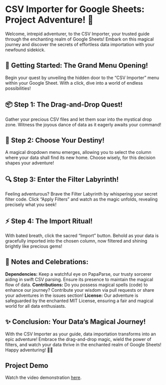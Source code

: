 # CSV Importer for Google Sheets: Project Adventure! 🚀

Welcome, intrepid adventurer, to the CSV Importer, your trusted guide through the enchanting realm of Google Sheets! Embark on this magical journey and discover the secrets of effortless data importation with your newfound sidekick.

## 🎉 Getting Started: The Grand Menu Opening!
Begin your quest by unveiling the hidden door to the “CSV Importer” menu within your Google Sheet. With a click, dive into a world of endless possibilities!

## 📦 Step 1: The Drag-and-Drop Quest!
Gather your precious CSV files and let them soar into the mystical drop zone. Witness the joyous dance of data as it eagerly awaits your command!

## 🎩 Step 2: Choose Your Destiny!
A magical dropdown menu emerges, allowing you to select the column where your data shall find its new home. Choose wisely, for this decision shapes your adventure!

## 🔍 Step 3: Enter the Filter Labyrinth!
Feeling adventurous? Brave the Filter Labyrinth by whispering your secret filter code. Click “Apply Filters” and watch as the magic unfolds, revealing precisely what you seek!

## ⚡ Step 4: The Import Ritual!
With bated breath, click the sacred “Import” button. Behold as your data is gracefully imported into the chosen column, now filtered and shining brightly like precious gems!

## 🎈 Notes and Celebrations:
**Dependencies:** Keep a watchful eye on PapaParse, our trusty sorcerer aiding in swift CSV parsing. Ensure its presence to maintain the magical flow of data.
**Contributions:** Do you possess magical spells (code) to enhance our journey? Contribute your wisdom via pull requests or share your adventures in the issues section!
**License:** Our adventure is safeguarded by the enchanted MIT License, ensuring a fair and magical world for all data enthusiasts.

## ✨ Conclusion: Your Data’s Magical Journey!
With the CSV Importer as your guide, data importation transforms into an epic adventure! Embrace the drag-and-drop magic, wield the power of filters, and watch your data thrive in the enchanted realm of Google Sheets! Happy adventuring! 🌟🔮

## Project Demo

Watch the video demonstration [here](https://drive.google.com/file/d/1FZFaosrpIFqhy7y1G5eB_95Zb5AX7Ue5/view?usp=sharing).

